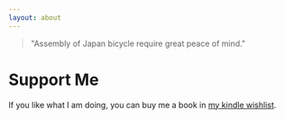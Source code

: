 ```yaml
---
layout: about
---
```


> "Assembly of Japan bicycle require great peace of mind."

# Support Me

If you like what I am doing, you can buy me a book in [my kindle wishlist](http://amzn.com/w/1JLKA0U3N2YB2).


